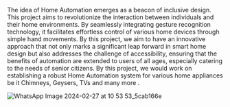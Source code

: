 The idea of Home Automation emerges as a beacon of inclusive design. This project aims to revolutionize the interaction between individuals and their home environments. By seamlessly integrating gesture recognition technology, it facilitates effortless control of various home devices through simple hand movements. By this project, we aim to have an innovative approach that not only marks a significant leap forward in smart home design but also addresses the challenge of accessibility, ensuring that the benefits of automation are extended to users of all ages, especially catering to the needs of senior citizens. By this project, we would work on establishing a robust Home Automation system for various home appliances be it Chimneys, Geysers, TVs and many more .


![WhatsApp Image 2024-02-27 at 10 53 53_5cab166e](https://github.com/arnav777dev/CHS1_HomeAutomation/assets/98037912/81fb08c5-7b83-4b86-bb96-05c38b83a09d)
